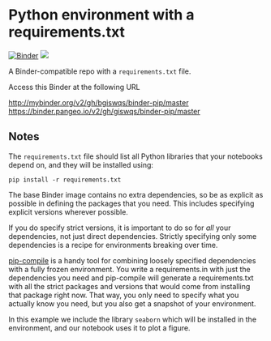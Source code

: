 # Python environment with a requirements.txt

[![Binder](http://mybinder.org/badge_logo.svg)](http://mybinder.org/v2/gh/bgiswqs/binder-pip/master)
[![](https://binder.pangeo.io/badge_logo.svg)](https://binder.pangeo.io/v2/gh/giswqs/binder-pip/master)

A Binder-compatible repo with a `requirements.txt` file.

Access this Binder at the following URL

http://mybinder.org/v2/gh/bgiswqs/binder-pip/master
https://binder.pangeo.io/v2/gh/giswqs/binder-pip/master

## Notes

The `requirements.txt` file should list all Python libraries that your notebooks
depend on, and they will be installed using:

```
pip install -r requirements.txt
```

The base Binder image contains no extra dependencies, so be as
explicit as possible in defining the packages that you need. This includes
specifying explicit versions wherever possible.

If you do specify strict versions, it is important to do so for _all_
your dependencies, not just direct dependencies.
Strictly specifying only some dependencies is a recipe for environments
breaking over time.

[pip-compile](https://github.com/jazzband/pip-tools/) is a handy
tool for combining loosely specified dependencies with a fully frozen environment.
You write a requirements.in with just the dependencies you need
and pip-compile will generate a requirements.txt with all the strict packages and versions that would come from installing that package right now.
That way, you only need to specify what you actually know you need,
but you also get a snapshot of your environment.

In this example we include the library `seaborn` which will be installed in
the environment, and our notebook uses it to plot a figure.
